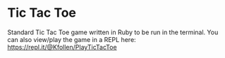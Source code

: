 # Tic Tac Toe

Standard Tic Tac Toe game written in Ruby to be run in the terminal.
You can also view/play the game in a REPL here: https://repl.it/@Kfollen/PlayTicTacToe